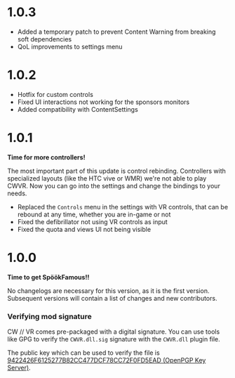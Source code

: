 # 1.0.3

- Added a temporary patch to prevent Content Warning from breaking soft dependencies
- QoL improvements to settings menu

# 1.0.2

- Hotfix for custom controls
- Fixed UI interactions not working for the sponsors monitors
- Added compatibility with ContentSettings

# 1.0.1

**Time for more controllers!**

The most important part of this update is control rebinding. Controllers with specialized layouts (like the HTC vive or WMR) we're not able to play CWVR. Now you can go into the settings and change the bindings to your needs.

- Replaced the `Controls` menu in the settings with VR controls, that can be rebound at any time, whether you are in-game or not
- Fixed the defibrillator not using VR controls as input
- Fixed the quota and views UI not being visible

# 1.0.0

**Time to get SpöökFamous!!**

No changelogs are necessary for this version, as it is the first version. Subsequent versions will contain a list of changes and new contributors.

### Verifying mod signature

CW // VR comes pre-packaged with a digital signature. You can use tools like GPG to verify the `CWVR.dll.sig` signature with the `CWVR.dll` plugin file.

The public key which can be used to verify the file is [9422426F6125277B82CC477DCF78CC72F0FD5EAD (OpenPGP Key Server)](https://keys.openpgp.org/vks/v1/by-fingerprint/9422426F6125277B82CC477DCF78CC72F0FD5EAD).